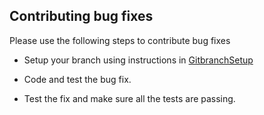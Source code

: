 
 ## Contributing bug fixes

 Please use the following steps to contribute bug fixes

* Setup your branch using instructions in [GitbranchSetup](./Setup.md)

* Code and test the bug fix.

* Test the fix and make sure all the tests are passing.